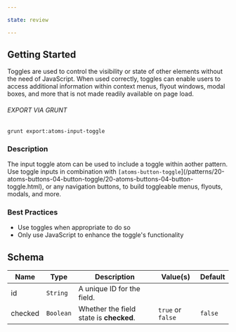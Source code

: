 ```yaml
---

state: review

---
```


## Getting Started

Toggles are used to control the visibility or state of other elements without the need of JavaScript. When used correctly, toggles can enable users to access additional information within context menus, flyout windows, modal boxes, and more that is not made readily available on page load.

###### EXPORT VIA GRUNT

```
grunt export:atoms-input-toggle
```


### Description

The input toggle atom can be used to include a toggle within aother pattern. Use toggle inputs in combination with `[atoms-button-toggle`](/patterns/20-atoms-buttons-04-button-toggle/20-atoms-buttons-04-button-toggle.html), or any navigation buttons, to build toggleable menus, flyouts, modals, and more.


### Best Practices

- Use toggles when appropriate to do so
- Only use JavaScript to enhance the toggle's functionality


## Schema

| Name        | Type      | Description                                           | Value(s)            | Default   |
|-------------|-----------|-------------------------------------------------------|---------------------|-----------|
| id          | `String`  | A unique ID for the field.                            |                     |           |
| checked     | `Boolean` | Whether the field state is **checked**.               | `true` or `false`   | `false`   |
